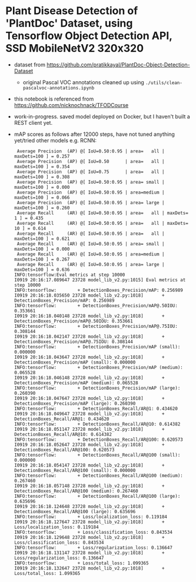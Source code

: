 # Plant Disease Detection of 'PlantDoc' Dataset, using Tensorflow Object Detection API, SSD MobileNetV2 320x320
- dataset from https://github.com/pratikkayal/PlantDoc-Object-Detection-Dataset
  - original Pascal VOC annotations cleaned up using `./utils/clean-pascalvoc-annotations.ipynb`
- this notebook is referenced from https://github.com/nicknochnack/TFODCourse
- work-in-progress. saved model deployed on Docker, but I haven't built a REST client yet.
- mAP scores as follows after 12000 steps, have not tuned anything yet/tried other models e.g. RCNN:


       Average Precision  (AP) @[ IoU=0.50:0.95 | area=   all | maxDets=100 ] = 0.257
       Average Precision  (AP) @[ IoU=0.50      | area=   all | maxDets=100 ] = 0.354
       Average Precision  (AP) @[ IoU=0.75      | area=   all | maxDets=100 ] = 0.308
       Average Precision  (AP) @[ IoU=0.50:0.95 | area= small | maxDets=100 ] = 0.000
       Average Precision  (AP) @[ IoU=0.50:0.95 | area=medium | maxDets=100 ] = 0.066
       Average Precision  (AP) @[ IoU=0.50:0.95 | area= large | maxDets=100 ] = 0.260
       Average Recall     (AR) @[ IoU=0.50:0.95 | area=   all | maxDets=  1 ] = 0.435
       Average Recall     (AR) @[ IoU=0.50:0.95 | area=   all | maxDets= 10 ] = 0.614
       Average Recall     (AR) @[ IoU=0.50:0.95 | area=   all | maxDets=100 ] = 0.621
       Average Recall     (AR) @[ IoU=0.50:0.95 | area= small | maxDets=100 ] = 0.000
       Average Recall     (AR) @[ IoU=0.50:0.95 | area=medium | maxDets=100 ] = 0.267
       Average Recall     (AR) @[ IoU=0.50:0.95 | area= large | maxDets=100 ] = 0.636
      INFO:tensorflow:Eval metrics at step 10000
      I0919 20:16:17.089647 23728 model_lib_v2.py:1015] Eval metrics at step 10000
      INFO:tensorflow:        + DetectionBoxes_Precision/mAP: 0.256989
      I0919 20:16:18.035650 23728 model_lib_v2.py:1018]       + DetectionBoxes_Precision/mAP: 0.256989
      INFO:tensorflow:        + DetectionBoxes_Precision/mAP@.50IOU: 0.353661
      I0919 20:16:18.040148 23728 model_lib_v2.py:1018]       + DetectionBoxes_Precision/mAP@.50IOU: 0.353661
      INFO:tensorflow:        + DetectionBoxes_Precision/mAP@.75IOU: 0.308144
      I0919 20:16:18.042147 23728 model_lib_v2.py:1018]       + DetectionBoxes_Precision/mAP@.75IOU: 0.308144
      INFO:tensorflow:        + DetectionBoxes_Precision/mAP (small): 0.000000
      I0919 20:16:18.043647 23728 model_lib_v2.py:1018]       + DetectionBoxes_Precision/mAP (small): 0.000000
      INFO:tensorflow:        + DetectionBoxes_Precision/mAP (medium): 0.065528
      I0919 20:16:18.046148 23728 model_lib_v2.py:1018]       + DetectionBoxes_Precision/mAP (medium): 0.065528
      INFO:tensorflow:        + DetectionBoxes_Precision/mAP (large): 0.260390
      I0919 20:16:18.047647 23728 model_lib_v2.py:1018]       + DetectionBoxes_Precision/mAP (large): 0.260390
      INFO:tensorflow:        + DetectionBoxes_Recall/AR@1: 0.434620
      I0919 20:16:18.049647 23728 model_lib_v2.py:1018]       + DetectionBoxes_Recall/AR@1: 0.434620
      INFO:tensorflow:        + DetectionBoxes_Recall/AR@10: 0.614382
      I0919 20:16:18.051147 23728 model_lib_v2.py:1018]       + DetectionBoxes_Recall/AR@10: 0.614382
      INFO:tensorflow:        + DetectionBoxes_Recall/AR@100: 0.620573
      I0919 20:16:18.052647 23728 model_lib_v2.py:1018]       + DetectionBoxes_Recall/AR@100: 0.620573
      INFO:tensorflow:        + DetectionBoxes_Recall/AR@100 (small): 0.000000
      I0919 20:16:18.054147 23728 model_lib_v2.py:1018]       + DetectionBoxes_Recall/AR@100 (small): 0.000000
      INFO:tensorflow:        + DetectionBoxes_Recall/AR@100 (medium): 0.267460
      I0919 20:16:18.057148 23728 model_lib_v2.py:1018]       + DetectionBoxes_Recall/AR@100 (medium): 0.267460
      INFO:tensorflow:        + DetectionBoxes_Recall/AR@100 (large): 0.635696
      I0919 20:16:18.124648 23728 model_lib_v2.py:1018]       + DetectionBoxes_Recall/AR@100 (large): 0.635696
      INFO:tensorflow:        + Loss/localization_loss: 0.119184
      I0919 20:16:18.127647 23728 model_lib_v2.py:1018]       + Loss/localization_loss: 0.119184
      INFO:tensorflow:        + Loss/classification_loss: 0.843534
      I0919 20:16:18.129648 23728 model_lib_v2.py:1018]       + Loss/classification_loss: 0.843534
      INFO:tensorflow:        + Loss/regularization_loss: 0.136647
      I0919 20:16:18.131147 23728 model_lib_v2.py:1018]       + Loss/regularization_loss: 0.136647
      INFO:tensorflow:        + Loss/total_loss: 1.099365
      I0919 20:16:18.132647 23728 model_lib_v2.py:1018]       + Loss/total_loss: 1.099365

